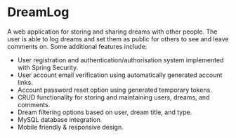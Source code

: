 # DreamLog 

A web application for storing and sharing dreams with other people. The user is able to log dreams and set them as public for others to see and leave comments on. Some additional features include:
<ul>
	<li>User registration and authentication/authorisation system implemented with Spring Security.</li>
	<li>User account email verification using automatically generated account links.</li>
	<li>Account password reset option using generated temporary tokens.</li>
	<li>CRUD functionality for storing and maintaining users, dreams, and comments.</li>
	<li>Dream filtering options based on user, dream title, and type.</li>
	<li>MySQL database integration.</li>
	<li>Mobile friendly & responsive design.</li>
</ul>


	



